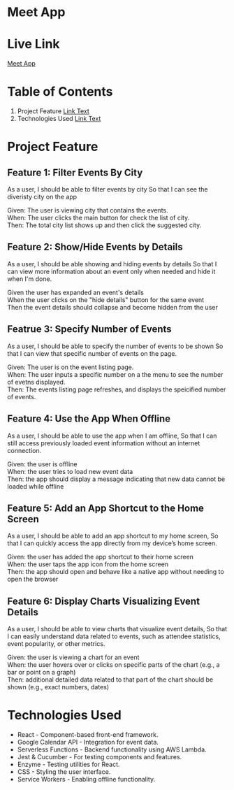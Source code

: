 # Meet App

# Live Link
[Meet App](https://olivias-jin.github.io/meet)


# Table of Contents

1. Project Feature [Link Text](#project-feature)
2. Technologies Used [Link Text](#technologies-used)

# Project Feature
## Feature 1: Filter Events By City
As a user,
I should be able to filter events by city
So that I can see the diveristy city on the app 

Given: The user is viewing city that contains the events. <br />
When: The user clicks the main button for check the list of city.<br />
Then: The total city list shows up and then click the suggested city.

## Feature 2: Show/Hide Events by Details
As a user,
I should be able showing and hiding events by details
So that I can view more information about an event only when needed and hide it when I'm done.

Given the user has expanded an event's details <br />
When the user clicks on the "hide details" button for the same event<br />
Then the event details should collapse and become hidden from the user <br />

## Featrue 3: Specify Number of Events
As a user,
I should be able to specify the number of events to be shown
So that I can view that specific number of events on the page.

Given: The user is on the event listing page.<br />
When: The user inputs a specific number on a the menu to see the number of evetns displayed.<br />
Then: The events listing page refreshes, and displays the speicified number of events.

## Feature 4: Use the App When Offline
As a user,
I should be able to use the app when I am offline,
So that I can still access previously loaded event information without an internet connection.

Given: the user is offline <br />
When: the user tries to load new event data <br />
Then: the app should display a message indicating that new data cannot be loaded while offline

## Feature 5: Add an App Shortcut to the Home Screen
As a user,
I should be able to add an app shortcut to my home screen,
So that I can quickly access the app directly from my device’s home screen.

Given: the user has added the app shortcut to their home screen<br />
When: the user taps the app icon from the home screen<br />
Then: the app should open and behave like a native app without needing to open the browser

## Feature 6: Display Charts Visualizing Event Details
As a user,
I should be able to view charts that visualize event details,
So that I can easily understand data related to events, such as attendee statistics, event popularity, or other metrics.

Given: the user is viewing a chart for an event<br />
When: the user hovers over or clicks on specific parts of the chart (e.g., a bar or point on a graph)<br />
Then: additional detailed data related to that part of the chart should be shown (e.g., exact numbers, dates)

# Technologies Used
- React - Component-based front-end framework.
- Google Calendar API - Integration for event data.
- Serverless Functions - Backend functionality using AWS Lambda.
- Jest & Cucumber - For testing components and features.
- Enzyme - Testing utilities for React.
- CSS - Styling the user interface.
- Service Workers - Enabling offline functionality.

